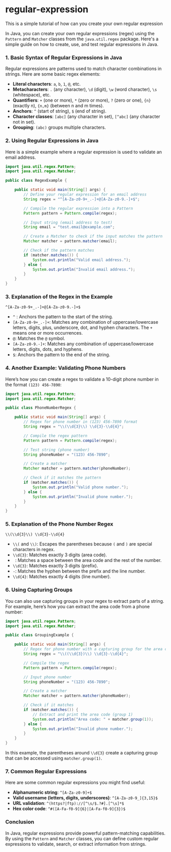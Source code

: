# regular-expression
This is a simple tutorial of how can you create your own regular expression

In Java, you can create your own regular expressions (regex) using the `Pattern` and `Matcher` classes from the `java.util.regex` package. Here's a simple guide on how to create, use, and test regular expressions in Java.

### 1. **Basic Syntax of Regular Expressions in Java**

Regular expressions are patterns used to match character combinations in strings. Here are some basic regex elements:

- **Literal characters**: `a`, `b`, `1`, `@`, etc.
- **Metacharacters**: `.` (any character), `\d` (digit), `\w` (word character), `\s` (whitespace), etc.
- **Quantifiers**: `+` (one or more), `*` (zero or more), `?` (zero or one), `{n}` (exactly n), `{n,m}` (between n and m times).
- **Anchors**: `^` (start of string), `$` (end of string).
- **Character classes**: `[abc]` (any character in set), `[^abc]` (any character not in set).
- **Grouping**: `(abc)` groups multiple characters.

### 2. **Using Regular Expressions in Java**

Here is a simple example where a regular expression is used to validate an email address.

```java
import java.util.regex.Pattern;
import java.util.regex.Matcher;

public class RegexExample {

    public static void main(String[] args) {
        // Define your regular expression for an email address
        String regex = "^[A-Za-z0-9+_.-]+@[A-Za-z0-9.-]+$";

        // Compile the regular expression into a Pattern
        Pattern pattern = Pattern.compile(regex);

        // Input string (email address to test)
        String email = "test.email@example.com";

        // Create a Matcher to check if the input matches the pattern
        Matcher matcher = pattern.matcher(email);

        // Check if the pattern matches
        if (matcher.matches()) {
            System.out.println("Valid email address.");
        } else {
            System.out.println("Invalid email address.");
        }
    }
}
```

### 3. **Explanation of the Regex in the Example**
```regex
^[A-Za-z0-9+_.-]+@[A-Za-z0-9.-]+$
```
- `^` : Anchors the pattern to the start of the string.
- `[A-Za-z0-9+_.-]+`: Matches any combination of uppercase/lowercase letters, digits, plus, underscore, dot, and hyphen characters. The `+` means one or more occurrences.
- `@`: Matches the `@` symbol.
- `[A-Za-z0-9.-]+`: Matches any combination of uppercase/lowercase letters, digits, dots, and hyphens.
- `$`: Anchors the pattern to the end of the string.

### 4. **Another Example: Validating Phone Numbers**

Here’s how you can create a regex to validate a 10-digit phone number in the format `(123) 456-7890`:

```java
import java.util.regex.Pattern;
import java.util.regex.Matcher;

public class PhoneNumberRegex {

    public static void main(String[] args) {
        // Regex for phone number in (123) 456-7890 format
        String regex = "\\(\\d{3}\\) \\d{3}-\\d{4}";

        // Compile the regex pattern
        Pattern pattern = Pattern.compile(regex);

        // Test string (phone number)
        String phoneNumber = "(123) 456-7890";

        // Create a matcher
        Matcher matcher = pattern.matcher(phoneNumber);

        // Check if it matches the pattern
        if (matcher.matches()) {
            System.out.println("Valid phone number.");
        } else {
            System.out.println("Invalid phone number.");
        }
    }
}
```

### 5. **Explanation of the Phone Number Regex**
```regex
\\(\\d{3}\\) \\d{3}-\\d{4}
```
- `\\(` and `\\)`: Escapes the parentheses because `(` and `)` are special characters in regex.
- `\\d{3}`: Matches exactly 3 digits (area code).
- ` `: Matches a space between the area code and the rest of the number.
- `\\d{3}`: Matches exactly 3 digits (prefix).
- `-`: Matches the hyphen between the prefix and the line number.
- `\\d{4}`: Matches exactly 4 digits (line number).

### 6. **Using Capturing Groups**

You can also use capturing groups in your regex to extract parts of a string. For example, here’s how you can extract the area code from a phone number:

```java
import java.util.regex.Pattern;
import java.util.regex.Matcher;

public class GroupingExample {

    public static void main(String[] args) {
        // Regex for phone number with a capturing group for the area code
        String regex = "\\((\\d{3})\\) \\d{3}-\\d{4}";

        // Compile the regex
        Pattern pattern = Pattern.compile(regex);

        // Input phone number
        String phoneNumber = "(123) 456-7890";

        // Create a matcher
        Matcher matcher = pattern.matcher(phoneNumber);

        // Check if it matches
        if (matcher.matches()) {
            // Extract and print the area code (group 1)
            System.out.println("Area code: " + matcher.group(1));
        } else {
            System.out.println("Invalid phone number.");
        }
    }
}
```

In this example, the parentheses around `\\d{3}` create a capturing group that can be accessed using `matcher.group(1)`.

### 7. **Common Regular Expressions**

Here are some common regular expressions you might find useful:
- **Alphanumeric string**: `^[A-Za-z0-9]+$`
- **Valid username (letters, digits, underscores)**: `^[A-Za-z0-9_]{3,15}$`
- **URL validation**: `^(https?|ftp)://[^\s/$.?#].[^\s]*$`
- **Hex color code**: `^#([A-Fa-f0-9]{6}|[A-Fa-f0-9]{3})$`

### Conclusion

In Java, regular expressions provide powerful pattern-matching capabilities. By using the `Pattern` and `Matcher` classes, you can define custom regular expressions to validate, search, or extract information from strings.
